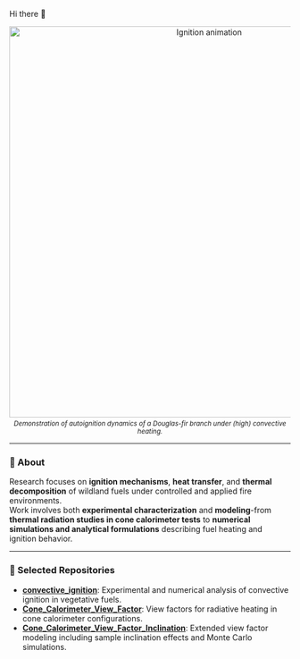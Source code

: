 Hi there 👋

<p align="center">
  <img src="https://github.com/user-attachments/assets/ad3376ca-1833-4f22-8778-c0d3fabbae2a" width="700" alt="Ignition animation">
</p>
<p align="center" style="margin-top:-10px;">
  <sub><em>Demonstration of autoignition dynamics of a Douglas-fir branch under (high) convective heating.</em></sub>
</p>

---

### 🔬 About
Research focuses on **ignition mechanisms**, **heat transfer**, and **thermal decomposition** of wildland fuels under controlled and applied fire environments.  
Work involves both **experimental characterization** and **modeling**-from **thermal radiation studies in cone calorimeter tests** to **numerical simulations and analytical formulations** describing fuel heating and ignition behavior.

---

### 📂 Selected Repositories
- [**convective_ignition**](https://github.com/javaldivia/convective_ignition): Experimental and numerical analysis of convective ignition in vegetative fuels.  
- [**Cone_Calorimeter_View_Factor**](https://github.com/javaldivia/Cone_Calorimeter_View_Factor): View factors for radiative heating in cone calorimeter configurations.  
- [**Cone_Calorimeter_View_Factor_Inclination**](https://github.com/javaldivia/Cone_Calorimeter_View_Factor_Inclination): Extended view factor modeling including sample inclination effects and Monte Carlo simulations.

